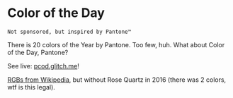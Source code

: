 # Color of the Day
`Not sponsored, but inspired by Pantone™`

There is 20 colors of the Year by Pantone. Too few, huh. What about Color of the Day, Pantone?

See live: [pcod.glitch.me](https://pcod.glitch.me)!

[RGBs from Wikipedia](https://en.wikipedia.org/wiki/Pantone), but without Rose Quartz in 2016 (there was 2 colors, wtf is this legal).
